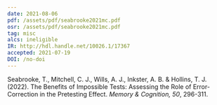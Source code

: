 ```yaml
---
date: 2021-08-06
pdf: /assets/pdf/seabrooke2021mc.pdf
osr: /assets/pdf/seabrooke2021mc.pdf
tag: misc
alcs: ineligible
IR: http://hdl.handle.net/10026.1/17367
accepted: 2021-07-19
DOI: /no-doi
---
```


Seabrooke, T., Mitchell, C. J., Wills, A. J., Inkster, A. B. & Hollins, T. J. (2022). The Benefits of Impossible Tests: Assessing the Role of Error-Correction in the Pretesting Effect. _Memory & Cognition, 50_, 296-311.



